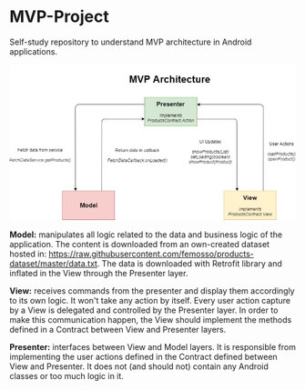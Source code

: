# MVP-Project

Self-study repository to understand MVP architecture in Android applications.

![alt text](https://raw.githubusercontent.com/femosso/MVP-Project/master/MVP.jpg)

**Model:** manipulates all logic related to the data and business logic of the application. The content is downloaded from an own-created dataset hosted in: https://raw.githubusercontent.com/femosso/products-dataset/master/data.txt. The data is downloaded with Retrofit library and inflated in the View through the Presenter layer.

**View:** receives commands from the presenter and display them accordingly to its own logic. It won't take any action by itself. Every user action capture by a View is delegated and controlled by the Presenter layer. In order to make this communication happen, the View should implement the methods defined in a Contract between View and Presenter layers.

**Presenter:** interfaces between View and Model layers. It is responsible from implementing the user actions defined in the Contract defined between View and Presenter. It does not (and should not) contain any Android classes or too much logic in it.
